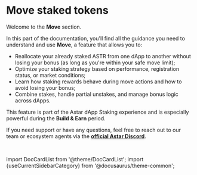 # Move staked tokens

Welcome to the **Move** section.

In this part of the documentation, you'll find all the guidance you need to understand and use **Move**, a feature that allows you to:

* Reallocate your already staked ASTR from one dApp to another without losing your bonus (as long as you're within your safe move limit);
* Optimize your staking strategy based on performance, registration status, or market conditions;
* Learn how staking rewards behave during move actions and how to avoid losing your bonus;
* Combine stakes, handle partial unstakes, and manage bonus logic across dApps.

This feature is part of the Astar dApp Staking experience and is especially powerful during the **Build & Earn** period.

If you need support or have any questions, feel free to reach out to our team or ecosystem agents via the [**official Astar Discord**](https://discord.gg/astarnetwork).

<br/>

import DocCardList from '@theme/DocCardList';
import {useCurrentSidebarCategory} from '@docusaurus/theme-common';

<DocCardList items={useCurrentSidebarCategory().items}/>  